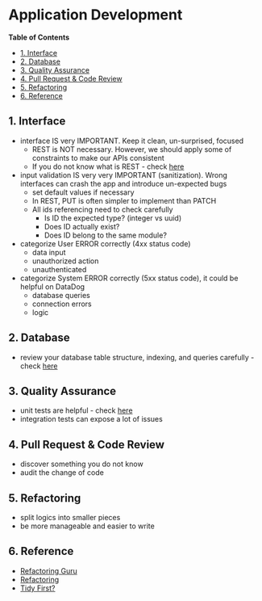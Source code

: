 # Application Development <!-- omit in toc -->

**Table of Contents**

- [1. Interface](#1-interface)
- [2. Database](#2-database)
- [3. Quality Assurance](#3-quality-assurance)
- [4. Pull Request \& Code Review](#4-pull-request--code-review)
- [5. Refactoring](#5-refactoring)
- [6. Reference](#6-reference)

## 1. Interface

- interface IS very IMPORTANT. Keep it clean, un-surprised, focused
  - REST is NOT necessary. However, we should apply some of constraints to make our APIs consistent
  - If you do not know what is REST - check [here](../what-we-share/rest-api.md)
- input validation IS very very IMPORTANT (sanitization). Wrong interfaces can crash the app and introduce un-expected bugs
  - set default values if necessary
  - In REST, PUT is often simpler to implement than PATCH
  - All ids referencing need to check carefully
    - Is ID the expected type? (integer vs uuid)
    - Does ID actually exist?
    - Does ID belong to the same module?
- categorize User ERROR correctly (4xx status code)
  - data input
  - unauthorized action
  - unauthenticated
- categorize System ERROR correctly (5xx status code), it could be helpful on DataDog
  - database queries
  - connection errors
  - logic

## 2. Database

- review your database table structure, indexing, and queries carefully - check [here](database-design.md)

## 3. Quality Assurance

- unit tests are helpful - check [here](dev-testing.md)
- integration tests can expose a lot of issues

## 4. Pull Request & Code Review

- discover something you do not know
- audit the change of code

## 5. Refactoring

- split logics into smaller pieces
- be more manageable and easier to write

## 6. Reference

- [Refactoring Guru](https://refactoring.guru "https://refactoring.guru")
- [Refactoring](https://martinfowler.com/books/refactoring.html "https://martinfowler.com/books/refactoring.html")
- [Tidy First?](https://www.oreilly.com/library/view/tidy-first/9781098151232 "https://www.oreilly.com/library/view/tidy-first/9781098151232")

